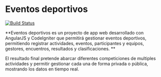 Eventos deportivos
======================

[![Build Status](https://travis-ci.org/MaLKaVeS/EventosDeportivos.svg?branch=master)](https://travis-ci.org/MaLKaVeS/EventosDeportivos)

**Eventos deportivos es un proyecto de app web desarrollado con AngularJS y CodeIgniter que permitirá gestionar eventos deportivos, permitiendo registrar actividades, eventos, participantes y equipos, gestores, encuentros, resultados y clasificaciones. **

El resultado final pretende abarcar diferentes competiciones de multiples actividades y permitir gestionar cada una de forma privada o pública, mostrando los datos en tiempo real. 